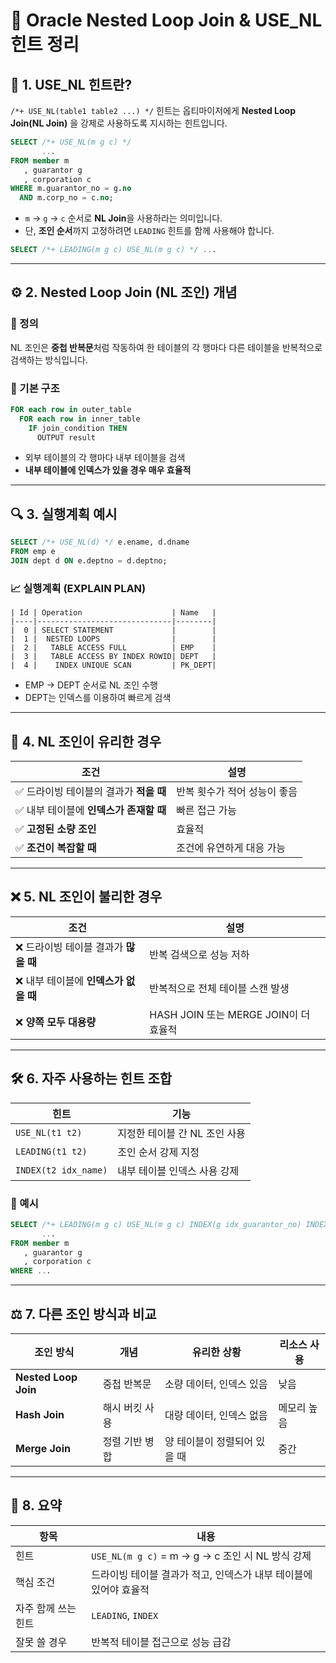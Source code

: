 
# 📘 Oracle Nested Loop Join & USE_NL 힌트 정리

## 🧩 1. USE_NL 힌트란?

`/*+ USE_NL(table1 table2 ...) */` 힌트는 옵티마이저에게 **Nested Loop Join(NL Join)** 을 강제로 사용하도록 지시하는 힌트입니다.

```sql
SELECT /*+ USE_NL(m g c) */
       ...
FROM member m
   , guarantor g
   , corporation c
WHERE m.guarantor_no = g.no
  AND m.corp_no = c.no;
```

- `m` → `g` → `c` 순서로 **NL Join**을 사용하라는 의미입니다.
- 단, **조인 순서**까지 고정하려면 `LEADING` 힌트를 함께 사용해야 합니다.

```sql
SELECT /*+ LEADING(m g c) USE_NL(m g c) */ ...
```

---

## ⚙️ 2. Nested Loop Join (NL 조인) 개념

### 🔹 정의

NL 조인은 **중첩 반복문**처럼 작동하여 한 테이블의 각 행마다 다른 테이블을 반복적으로 검색하는 방식입니다.

### 🔹 기본 구조

```sql
FOR each row in outer_table
  FOR each row in inner_table
    IF join_condition THEN
      OUTPUT result
```

- 외부 테이블의 각 행마다 내부 테이블을 검색
- **내부 테이블에 인덱스가 있을 경우 매우 효율적**

---

## 🔍 3. 실행계획 예시

```sql
SELECT /*+ USE_NL(d) */ e.ename, d.dname
FROM emp e
JOIN dept d ON e.deptno = d.deptno;
```

### 📈 실행계획 (EXPLAIN PLAN)

```
| Id | Operation                    | Name   |
|----|------------------------------|--------|
|  0 | SELECT STATEMENT             |        |
|  1 |  NESTED LOOPS                |        |
|  2 |   TABLE ACCESS FULL          | EMP    |
|  3 |   TABLE ACCESS BY INDEX ROWID| DEPT   |
|  4 |    INDEX UNIQUE SCAN         | PK_DEPT|
```

- EMP → DEPT 순서로 NL 조인 수행
- DEPT는 인덱스를 이용하여 빠르게 검색

---

## 🧠 4. NL 조인이 유리한 경우

| 조건 | 설명 |
|------|------|
| ✅ 드라이빙 테이블의 결과가 **적을 때** | 반복 횟수가 적어 성능이 좋음 |
| ✅ 내부 테이블에 **인덱스가 존재할 때** | 빠른 접근 가능 |
| ✅ **고정된 소량 조인** | 효율적 |
| ✅ **조건이 복잡할 때** | 조건에 유연하게 대응 가능 |

---

## ❌ 5. NL 조인이 불리한 경우

| 조건 | 설명 |
|------|------|
| ❌ 드라이빙 테이블 결과가 **많을 때** | 반복 검색으로 성능 저하 |
| ❌ 내부 테이블에 **인덱스가 없을 때** | 반복적으로 전체 테이블 스캔 발생 |
| ❌ **양쪽 모두 대용량** | HASH JOIN 또는 MERGE JOIN이 더 효율적 |

---

## 🛠️ 6. 자주 사용하는 힌트 조합

| 힌트 | 기능 |
|------|------|
| `USE_NL(t1 t2)` | 지정한 테이블 간 NL 조인 사용 |
| `LEADING(t1 t2)` | 조인 순서 강제 지정 |
| `INDEX(t2 idx_name)` | 내부 테이블 인덱스 사용 강제 |

### 📝 예시

```sql
SELECT /*+ LEADING(m g c) USE_NL(m g c) INDEX(g idx_guarantor_no) INDEX(c idx_corp_no) */
       ...
FROM member m
   , guarantor g
   , corporation c
WHERE ...
```

---

## ⚖️ 7. 다른 조인 방식과 비교

| 조인 방식 | 개념 | 유리한 상황 | 리소스 사용 |
|-----------|------|--------------|---------------|
| **Nested Loop Join** | 중첩 반복문 | 소량 데이터, 인덱스 있음 | 낮음 |
| **Hash Join** | 해시 버킷 사용 | 대량 데이터, 인덱스 없음 | 메모리 높음 |
| **Merge Join** | 정렬 기반 병합 | 양 테이블이 정렬되어 있을 때 | 중간 |

---

## 📌 8. 요약

| 항목 | 내용 |
|------|------|
| 힌트 | `USE_NL(m g c)` = m → g → c 조인 시 NL 방식 강제 |
| 핵심 조건 | 드라이빙 테이블 결과가 적고, 인덱스가 내부 테이블에 있어야 효율적 |
| 자주 함께 쓰는 힌트 | `LEADING`, `INDEX` |
| 잘못 쓸 경우 | 반복적 테이블 접근으로 성능 급감 |
